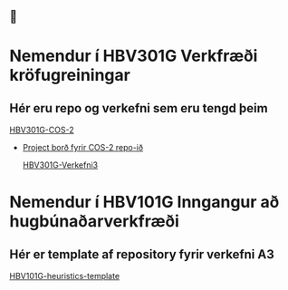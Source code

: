##  👋

# Nemendur í HBV301G Verkfræði kröfugreiningar 
## Hér eru repo og verkefni sem eru tengd þeim 
  [HBV301G-COS-2](https://github.com/Hvannberg/HBV301G-COS-2)
- [Project borð fyrir COS-2 repo-ið](https://github.com/users/Hvannberg/projects/9/views/1)

  [HBV301G-Verkefni3](https://github.com/Hvannberg/HBV301G-Verkefni3)
# Nemendur í HBV101G Inngangur að hugbúnaðarverkfræði 
## Hér er template af repository fyrir verkefni A3 
  [HBV101G-heuristics-template](https://github.com/Hvannberg/HBV101G-heuristics-template)

<!--
**Hvannberg/Hvannberg** is a ✨ _special_ ✨ repository because its `README.md` (this file) appears on your GitHub profile.

Here are some ideas to get you started:

- 🔭 I’m currently working on ...
- 🌱 I’m currently learning ...
- 👯 I’m looking to collaborate on ...
- 🤔 I’m looking for help with ...
- 💬 Ask me about ...
- 📫 How to reach me: ...
- 😄 Pronouns: ...
- ⚡ Fun fact: ...
-->
